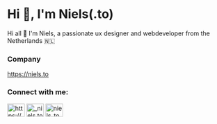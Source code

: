 <h1>Hi 👋, I'm Niels(.to)</h1>
Hi all 👋 I'm Niels, a passionate ux designer and webdeveloper from the Netherlands 🇳🇱

<h3 align="left">Company</h3>
<a href="https://niels.to" target="blank">https://niels.to</a>

<h3 align="left">Connect with me:</h3>
<p align="left">
<a href="https://linkedin.com/in/https://www.linkedin.com/company/niels-to/" target="blank"><img align="center" src="https://raw.githubusercontent.com/rahuldkjain/github-profile-readme-generator/master/src/images/icons/Social/linked-in-alt.svg" alt="https://www.linkedin.com/company/niels-to/" height="30" width="40" /></a>
<a href="https://instagram.com/_niels.to" target="blank"><img align="center" src="https://raw.githubusercontent.com/rahuldkjain/github-profile-readme-generator/master/src/images/icons/Social/instagram.svg" alt="_niels.to" height="30" width="40" /></a>
<a href="https://dribbble.com/niels_to" target="blank"><img align="center" src="https://raw.githubusercontent.com/rahuldkjain/github-profile-readme-generator/master/src/images/icons/Social/dribbble.svg" alt="niels_to" height="30" width="40" /></a>
</p>
